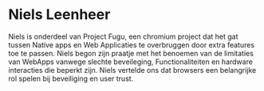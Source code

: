# Niels Leenheer
Niels is onderdeel van Project Fugu, een chromium project dat het gat tussen Native apps en Web Applicaties te overbruggen door extra features toe te passen. Niels begon zijn praatje met het benoemen van de limitaties van WebApps vanwege slechte beveileging, Functionaliteiten en hardware interacties die beperkt zijn. Niels vertelde ons dat browsers een belangrijke rol spelen bij beveiliging en user trust.
